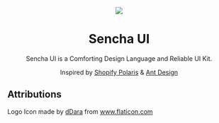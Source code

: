 <p align="center">
  <img src="https://i.imgur.com/f3SKvrO.png">
</p>

<h1 align="center">Sencha UI</h1>

<p align="center">
  Sencha UI is a Comforting Design Language and Reliable UI Kit.
</p>

<p align="center">
  Inspired by <a href="https://github.com/Shopify/polaris-react">Shopify Polaris</a> & <a href="https://github.com/ant-design/ant-design">Ant Design</a>
</p>

## Attributions

Logo Icon made by [dDara](https://www.flaticon.com/authors/ddara) from www.flaticon.com
